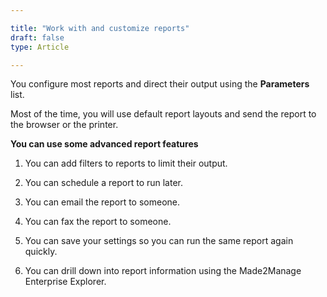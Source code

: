 ```yaml
---

title: "Work with and customize reports"
draft: false
type: Article

---
```


You configure most reports and direct their output using the  **Parameters** list.

Most of the time, you will use default report layouts and send the report to the browser or the printer.

**You can use some advanced report features**

1. You can add filters to reports to limit their output.

2. You can schedule a report to run later.

3. You can email the report to someone.

4. You can fax the report to someone.

5. You can save your settings so you can run the same report again quickly.

6. You can drill down into report information using the Made2Manage Enterprise Explorer.



​